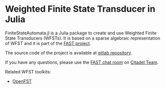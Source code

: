 # Weighted Finite State Transducer in Julia

FiniteStateAutomata.jl is a Julia package to create and use Weighted
Finite State Transducers (WFSTs). It is based on a sparse algebraic
representation of WFST and it is part of the
[FAST project](https://hebergement.universite-paris-saclay.fr/fast-asr/).

The source code of the project is available at
[gitlab repository](https://gitlab.lisn.upsaclay.fr/fast/finitestateautomata.jl).

If you have any questions, please use the [FAST chat room](https://join.citadel.team/#/room/!hAUhJkyFxnywTbOgQk:cnrs.citadel.team?deeplink=true)
on [Citadel Team](https://www.thalesgroup.com/en/citadel-team).


Related WFST toolkits:
* [OpenFST](https://www.openfst.org)

